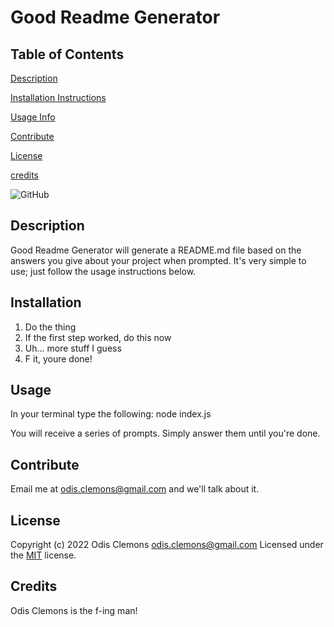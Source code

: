 # Good Readme Generator
  ## Table of Contents
  >
  [Description](#description)

  [Installation Instructions](#installation)

  [Usage Info](#usage)

  [Contribute](#contribute)

  
  [License](#license)

  [credits](#credits)

  ![GitHub](https://img.shields.io/github/license/odisclemons/09-good-readme-generator?label=license)

  ## Description
Good Readme Generator will generate a README.md file based on the answers you give about your project when prompted. It's very simple to use; just follow the usage instructions below.



  ## Installation
1) Do the thing
2) If the first step worked, do this now
3) Uh... more stuff I guess
4) F it, youre done!



  ## Usage
In your terminal type the following:
node index.js

You will receive a series of prompts.  Simply answer them until you're done.



  ## Contribute
Email me at odis.clemons@gmail.com and we'll talk about it.



  
  
## License

Copyright (c) 2022 Odis Clemons odis.clemons@gmail.com Licensed under the [MIT](https://api.github.com/licenses/mit) license.

  ## Credits
Odis Clemons is the f-ing man!



  
